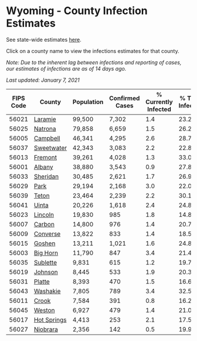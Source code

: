 # Wyoming - County Infection Estimates

See state-wide estimates [here](/infections/us-wy).

Click on a county name to view the infections estimates for that county.

*Note: Due to the inherent lag between infections and reporting of cases, our estimates of infections are as of 14 days ago.*

*Last updated: January 7, 2021*

|   FIPS Code |                     County |   Population |   Confirmed Cases |   % Currently Infected |   % Total Infected |
|-------------|----------------------------|--------------|-------------------|------------------------|--------------------|
|       56021 |         [Laramie](laramie) |       99,500 |             7,302 |                    1.4 |               23.2 |
|       56025 |         [Natrona](natrona) |       79,858 |             6,659 |                    1.5 |               26.2 |
|       56005 |       [Campbell](campbell) |       46,341 |             4,295 |                    2.6 |               28.7 |
|       56037 |   [Sweetwater](sweetwater) |       42,343 |             3,083 |                    2.2 |               22.8 |
|       56013 |         [Fremont](fremont) |       39,261 |             4,028 |                    1.3 |               33.0 |
|       56001 |           [Albany](albany) |       38,880 |             3,543 |                    0.9 |               27.8 |
|       56033 |       [Sheridan](sheridan) |       30,485 |             2,621 |                    1.7 |               26.9 |
|       56029 |               [Park](park) |       29,194 |             2,168 |                    3.0 |               22.0 |
|       56039 |             [Teton](teton) |       23,464 |             2,239 |                    2.2 |               30.1 |
|       56041 |             [Uinta](uinta) |       20,226 |             1,618 |                    2.4 |               24.8 |
|       56023 |         [Lincoln](lincoln) |       19,830 |               985 |                    1.8 |               14.8 |
|       56007 |           [Carbon](carbon) |       14,800 |               976 |                    1.4 |               20.7 |
|       56009 |       [Converse](converse) |       13,822 |               833 |                    1.4 |               18.5 |
|       56015 |           [Goshen](goshen) |       13,211 |             1,021 |                    1.6 |               24.8 |
|       56003 |       [Big Horn](big-horn) |       11,790 |               847 |                    3.4 |               21.4 |
|       56035 |       [Sublette](sublette) |        9,831 |               615 |                    1.2 |               19.7 |
|       56019 |         [Johnson](johnson) |        8,445 |               533 |                    1.9 |               20.3 |
|       56031 |           [Platte](platte) |        8,393 |               470 |                    1.5 |               16.6 |
|       56043 |       [Washakie](washakie) |        7,805 |               789 |                    3.4 |               32.5 |
|       56011 |             [Crook](crook) |        7,584 |               391 |                    0.8 |               16.2 |
|       56045 |           [Weston](weston) |        6,927 |               479 |                    1.4 |               21.0 |
|       56017 | [Hot Springs](hot-springs) |        4,413 |               253 |                    2.1 |               17.5 |
|       56027 |       [Niobrara](niobrara) |        2,356 |               142 |                    0.5 |               19.9 |